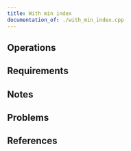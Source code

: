 ```yaml
---
title: With min index
documentation_of: ./with_min_index.cpp
---
```


## Operations

## Requirements

## Notes

## Problems

## References
